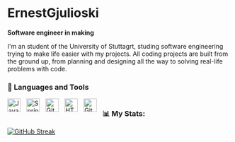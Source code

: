 # ErnestGjulioski
 
 **Software engineer in making**

 I'm an student of the University of Stuttagrt, studing software engineering trying to make life easier with my projects. All coding projects are built from the ground up, from planning and designing all the way to solving real-life problems with code.  

 ### 🧰 Languages and Tools
<img align="left" alt="Java" width="30px" style="padding-right:10px;" src="https://cdn.jsdelivr.net/gh/devicons/devicon/icons/java/java-original.svg"/>
<img align="left" alt="Spring" width="30px" style="padding-right:10px;" src="https://cdn.jsdelivr.net/gh/devicons/devicon/icons/spring/spring-original.svg" />
<img align="left" alt="Git" width="30px" style="padding-right:10px;" src="https://cdn.jsdelivr.net/gh/devicons/devicon/icons/git/git-original.svg" />
<img align="left" alt="HTML" width="30px" style="padding-right:10px;" src="https://cdn.jsdelivr.net/gh/devicons/devicon/icons/html5/html5-plain.svg" />
<img align="left" alt="GitHub" width="30px" style="padding-right:10px;" src="https://cdn.jsdelivr.net/gh/devicons/devicon/icons/github/github-original.svg" />



#
 ### 📊 My Stats:

[![GitHub Streak](https://streak-stats.demolab.com?user=ErnestGjulioski&theme=prussian&hide_border=true&mode=weekly)](https://git.io/streak-stats)
#
